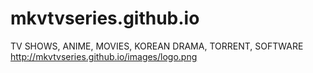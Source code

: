 # mkvtvseries.github.io
TV SHOWS, ANIME, MOVIES, KOREAN DRAMA, TORRENT, SOFTWARE
http://mkvtvseries.github.io/images/logo.png
